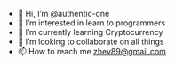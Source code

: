 - 👋 Hi, I’m @authentic-one
- 👀 I’m interested in learn to programmers
- 🌱 I’m currently learning Cryptocurrency
- 💞️ I’m looking to collaborate on all things
- 📫 How to reach me zhev89@gmail.com

<!---
authentic-one/authentic-one is a ✨ special ✨ repository because its `README.md` (this file) appears on your GitHub profile.
You can click the Preview link to take a look at your changes.
--->
